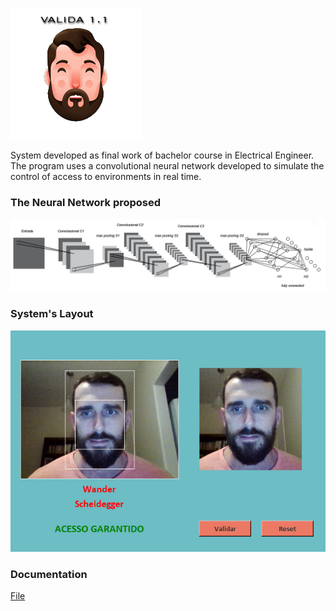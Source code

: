 ![logo](https://raw.githubusercontent.com/WanderScheidegger/valida1.1/master/fig/face3.png)

System developed as final work of bachelor course in Electrical Engineer. The program uses a convolutional neural network developed to simulate the control of access to environments in real time.

### The Neural Network proposed
![CNN](https://raw.githubusercontent.com/WanderScheidegger/valida1.1/master/fig/rede.png)

### System's Layout
![Layout](https://raw.githubusercontent.com/WanderScheidegger/valida1.1/master/fig/valida.png)

### Documentation
[File](https://raw.githubusercontent.com/WanderScheidegger/valida1.1/master/tcc_wander_final.pdf)
